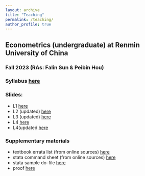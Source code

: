 ```yaml
---
layout: archive
title: "Teaching"
permalink: /teaching/
author_profile: true
---
```


## Econometrics (undergraduate) at Renmin University of China
### Fall 2023 (RAs: Falin Sun & Peibin Hou)

### Syllabus [here](/files/syllabus_econometrics_23fall.pdf)

### Slides:
- L1 [here](/files/L1.pdf)
- L2 (updated) [here](/files/L2_updated.pdf)
- L3 (updated) [here](/files/L3_updated.pdf)
- L4 [here](/files/L4.pdf)
- L4(updated [here](/files/L4_updated.pdf)
 
### Supplementary materials
- textbook errata list (from online sources) [here](/files/ErrataList.pdf)
- stata command sheet (from online sources) [here](/files/StataSheets.pdf)
- stata sample do-file [here](/files/sample.do)
- proof [here](/files/Proof.pdf)


